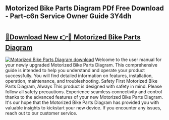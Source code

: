## Motorized Bike Parts Diagram PDf Free Download - Part-c6n Service Owner Guide 3Y4dh

# <h2><a href="http://dfua348.blite.top/?on=Motorized+Bike+Parts+Diagram">🔗Download New 👉🔴 Motorized Bike Parts Diagram</a></h2>

[![Motorized Bike Parts Diagram download](https://i.imgur.com/lujVjoI.png)](http://dfua348.blite.top/?on=Motorized+Bike+Parts+Diagram)
Welcome to the user manual for your newly upgraded Motorized Bike Parts Diagram. This comprehensive guide is intended to help you understand and operate your product successfully. You will find detailed information on features, installation, operation, maintenance, and troubleshooting. Safety First Motorized Bike Parts Diagram, Always This product is designed with safety in mind. Please follow all safety precautions. Experience seamless connectivity and control thanks to the advanced features of your new Motorized Bike Parts Diagram. It's our hope that the Motorized Bike Parts Diagram has provided you with valuable insights to kickstart your new device. If you encounter any issues, reach out to our customer service.
